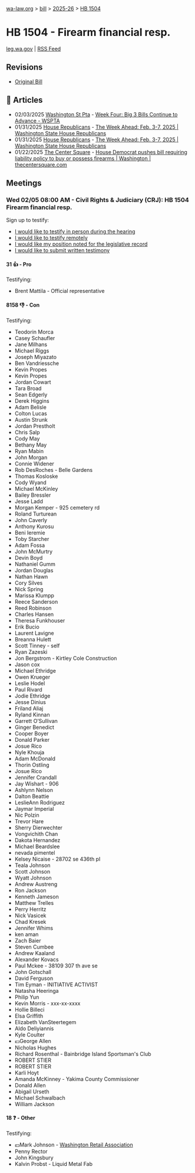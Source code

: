 [wa-law.org](/) > [bill](/bill/) > [2025-26](/bill/2025-26/) > [HB 1504](/bill/2025-26/hb/1504/)

# HB 1504 - Firearm financial resp.
[leg.wa.gov](https://app.leg.wa.gov/billsummary?BillNumber=1504&Year=2025&Initiative=false) | [RSS Feed](./rss.xml)

## Revisions
* [Original Bill](1/)

## 📰 Articles
* 02/03/2025 [Washington St Pta](/org/washington_st_pta/) - [Week Four: Big 3 Bills Continue to Advance - WSPTA](https://www.wastatepta.org/week-four-big-3-bills-continue-to-advance/#:~:text=HB%201504)
* 01/31/2025 [House Republicans](/org/house_republicans/) - [The Week Ahead: Feb. 3-7, 2025 | Washington State House Republicans](http://houserepublicans.wa.gov/week/the-week-ahead-feb-3-7-2025/#:~:text=HB%201504)
* 01/31/2025 [House Republicans](/org/house_republicans/) - [The Week Ahead: Feb. 3-7, 2025 | Washington State House Republicans](https://houserepublicans.wa.gov/week/the-week-ahead-feb-3-7-2025/#:~:text=HB%201504)
* 01/22/2025 [The Center Square](/org/the_center_square/) - [House Democrat pushes bill requiring liability policy to buy or possess firearms | Washington | thecentersquare.com](https://www.thecentersquare.com/washington/article_5d3707ec-d8f8-11ef-887b-dbfe2e974c57.html#:~:text=House%20Bill%201504)

## Meetings
### Wed 02/05 08:00 AM - Civil Rights & Judiciary (CRJ): HB 1504 Firearm financial resp.
Sign up to testify:
* [I would like to testify in person during the hearing](https://app.leg.wa.gov/csi/Testifier/Add?chamber=House&mId=32689&aId=162744&caId=25366&tId=1)
* [I would like to testify remotely](https://app.leg.wa.gov/csi/Testifier/Add?chamber=House&mId=32689&aId=162744&caId=25366&tId=2)
* [I would like my position noted for the legislative record](https://app.leg.wa.gov/csi/Testifier/Add?chamber=House&mId=32689&aId=162744&caId=25366&tId=3)
* [I would like to submit written testimony](https://app.leg.wa.gov/csi/Testifier/Add?chamber=House&mId=32689&aId=162744&caId=25366&tId=4)

#### 31 👍 - Pro
Testifying:
* Brent Mattila - Official representative

#### 8158 👎 - Con
Testifying:
* Teodorin Morca
* Casey Schaufler
* Jane Milhans
* Michael Riggs
* Joseph Miyazato
* Ben Vandriessche
* Kevin Propes
* Kevin Propes
* Jordan Cowart
* Tara Broad
* Sean Edgerly
* Derek Higgins
* Adam Belisle
* Colton Lucas
* Austin Strunk
* Jordan Prestholt
* Chris Salp
* Cody May
* Bethany May
* Ryan Mabin
* John Morgan
* Connie Widener
* Rob DesRoches - Belle Gardens
* Thomas Kosloske
* Cody Wyand
* Michael McKinley
* Bailey Bressler
* Jesse Ladd
* Morgan Kemper - 925 cemetery rd
* Roland Turturean
* John Caverly
* Anthony Kurosu
* Beni Ieremie
* Toby Starcher
* Adam Fossa
* John McMurtry
* Devin Boyd
* Nathaniel Gumm
* Jordan Douglas
* Nathan Hawn
* Cory Silves
* Nick Spring
* Marissa Klumpp
* Reece Sanderson
* Reed Robinson
* Charles Hansen
* Theresa Funkhouser
* Erik Bucio
* Laurent Lavigne
* Breanna Hulett
* Scott Tinney - self
* Ryan Zazeski
* Jon Bergstrom - Kirtley Cole Construction
* Jason cox
* Michael Ethridge
* Owen Krueger
* Leslie Hodel
* Paul Rivard
* Jodie Ethridge
* Jesse Dinius
* Friland Aliaj
* Ryland Kinnan
* Garrett O’Sullivan
* Ginger Benedict
* Cooper Boyer
* Donald Parker
* Josue Rico
* Nyle Khouja
* Adam McDonald
* Thorin Ostling
* Josue Rico
* Jennifer Crandall
* Jay Wishart - 906
* Ashlynn Nelson
* Dalton Beattie
* LeslieAnn Rodriguez
* Jaymar Imperial
* Nic Polzin
* Trevor Hare
* Sherry Dierwechter
* Vongvichith Chan
* Dakota Hernandez
* Michael Beardslee
* nevada pimentel
* Kelsey Nicaise - 28702 se 436th pl
* Teala Johnson
* Scott Johnson
* Wyatt Johnson
* Andrew Austreng
* Ron Jackson
* Kenneth Jameson
* Matthew Trelles
* Perry Herritz
* Nick Vasicek
* Chad Kresek
* Jennifer Whims
* ken aman
* Zach Baier
* Steven Cumbee
* Andrew Kaaland
* Alexander Kovacs
* Paul Mckee - 38109 307 th ave se
* John Gotschall
* David Ferguson
* Tim Eyman - INITIATIVE ACTIVIST
* Natasha Heeringa
* Philip Yun
* Kevin Morris - xxx-xx-xxxx
* Hollie Billeci
* Elsa Griffith
* Elizabeth VanSteertegem
* Aldo Deliyiannis
* Kyle Coulter
* 💵George Allen
* Nicholas Hughes
* Richard Rosenthal - Bainbridge Island Sportsman's Club
* ROBERT STIER
* ROBERT STIER
* Karli Hoyt
* Amanda McKinney - Yakima County Commissioner
* Donald Allen
* Abigail Urseth
* Michael Schwalbach
* William Jackson

#### 18 ❓ - Other
Testifying:
* 💵Mark Johnson - [Washington Retail Association](/org/washington_retail_association/)
* Penny Rector
* John Kingsbury
* Kalvin Probst - Liquid Metal Fab
